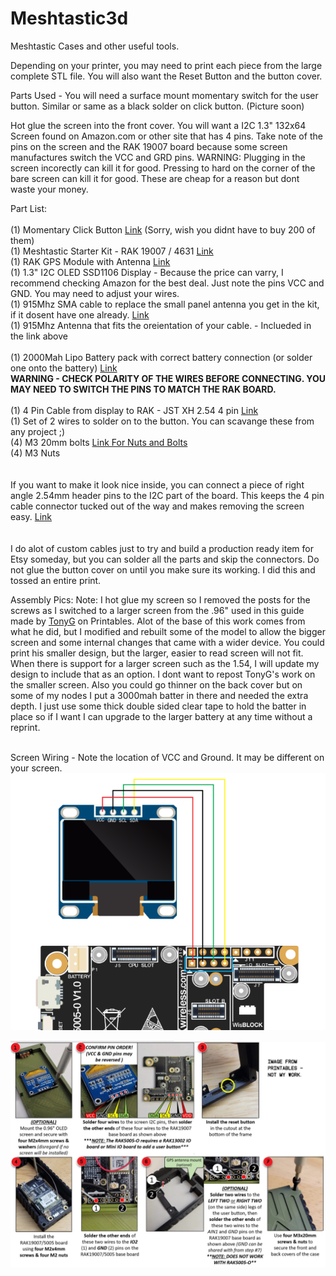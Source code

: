 # Meshtastic3d
Meshtastic Cases and other useful tools.

Depending on your printer, you may need to print each piece from the large complete STL file. You will also want the Reset Button and the button cover.

Parts Used - You will need a surface mount momentary switch for the user button. Similar or same as a black solder on click button. (Picture soon)

Hot glue the screen into the front cover. You will want a I2C 1.3" 132x64 Screen found on Amazon.com or other site that has 4 pins. Take note of the pins on the screen and the RAK 19007 board because some screen manufactures switch the VCC and GRD pins. WARNING: Plugging in the screen incorectly can kill it for good. Pressing to hard on the corner of the bare screen can kill it for good. These are cheap for a reason but dont waste your money.

Part List:<br>
<br>
(1) Momentary Click Button <a href="https://www.amazon.com/QTEATAK-Momentary-Tactile-Button-Assortment/dp/B07VQF8P2Y/ref=sr_1_35?crid=3QXPMZCZFW7U3&dib=eyJ2IjoiMSJ9.ruRDh8Tj1a13VD8jEURoVdYwJALM4uKzH_7rLd2hTHDGjHj071QN20LucGBJIEps.BuLYkAof1QPW6H8Vvi6uUFRkbhGifbejgvPs6ggz-ik&dib_tag=se&keywords=momentary+click+button+solder&qid=1725504484&sprefix=momentary+click+button+sold%2Caps%2C195&sr=8-35">Link</a> (Sorry, wish you didnt have to buy 200 of them)<br>
(1) Meshtastic Starter Kit - RAK 19007 / 4631 <a href="https://www.amazon.com/RAKwireless-WisBlock-Meshtastic-Starter-RAK19007/dp/B0CHKZJK9C">Link</a><br>
(1) RAK GPS Module with Antenna <a href="https://www.amazon.com/RAK-Wireless-RAK12500-Location-Module/dp/B0D33SFFGF/ref=sr_1_1_pp?crid=1SRTJUF1G9GOR&dib=eyJ2IjoiMSJ9.DZK1JnRMqSDaeN28Lb7iRZDTh7R93AEZbbrvWeAi7txX5VICSqbEqhsIMaJHye-m2UXts2cZGJGishPJZcRMrbf1uNctm89gK_qrHsVAHrP_IEKp8L2AGYs5uFISrolUhoIF3MzIezF2H8oSG-GjO7mQciol72UeobdIUi80q_i4PGi7co4vp5KMmolRrw7KyO7V8K74-9iXXAXYj3lW149s2tkaKg2l8IMbscy07c4.I8Z1-mIsX4EKdM90RHzpctskwEvLfeWifFc_VVFXhA0&dib_tag=se&keywords=rak+gps&qid=1725504168&sprefix=rak+gp%2Caps%2C177&sr=8-1">Link</a><br>
(1) 1.3" I2C OLED SSD1106 Display - Because the price can varry, I recommend checking Amazon for the best deal. Just note the pins VCC and GND. You may need to adjust your wires.<br>
(1) 915Mhz SMA cable to replace the small panel antenna you get in the kit, if it dosent have one already. <a href="https://www.amazon.com/Wishiot-Antenna-915MHz-Connector-Lora32u4/dp/B0BX2NFM9B/ref=sr_1_6?crid=121AMCDQNJ3MH&dib=eyJ2IjoiMSJ9.SNiFV78Qg3VZ6bR3M_wWj50T--Y_f4LtEoTRuckI1qb0YJY1ZGWaz7sqFf3gVF3CQUFTcddSbnXiCtKsnP4--gCG2i9Y0Y_-0WvN51UCuBfxmL4bFgqx5VqYLUkP2tB7pizFcXofpGF9sLvhVVxGtQP2QURgzZjgmlogNFF-QlP6tt9EQs1imFkDvLpQhsJ6jsrfUGdz13cuhBmi0qVnZiZbY7uU4aTwzb6hNxfxktc.H1YckMJ099bG6m_tq2R8rTA3oNG-ECW6rlswZI0PZl4&dib_tag=se&keywords=915+mhz&qid=1725504225&sprefix=915+mhz%2Caps%2C149&sr=8-6">Link</a><br>
(1) 915Mhz Antenna that fits the oreientation of your cable. - Inclueded in the link above<br><br>
(1) 2000Mah Lipo Battery pack with correct battery connection (or solder one onto the battery) <a href="https://www.amazon.com/1800mAh-battery-Rechargeable-Lithium-Connector/dp/B07BTTKM8H/ref=sr_1_18?crid=3CH3P2PN4S7PG&dib=eyJ2IjoiMSJ9.1bpVYctOhbIV6FY2OjNeO-TLfi-ERuJ7WiU6OG98ccjTP9bSViGC7Aku6hIzehvYfJzYeY6ffphZamrYZglYnfOgN5Md_TdTvCPKIly9inZkKZMkL1uzBSNp5_cvac6pOBdhhaHzuIgYR44Vk1Htpf7DYyXMoJfvHh0Sz-k4CloNC4NPRaQueLIiJK8BlJ49fa1o8nCkv6Hz_oh9n-5-C2mNYZ0CDnrPyw6F7ds0ita54RORRvfMJjLRqM6z89Qo8PW7SB6-LGrBHjGOPO4brjyXZSmIxXIf87dBE3V1n9g.smowABqF3aGO6kBVAu6nXsvaYrYNa5uYz_v2yzI9qWM&dib_tag=se&keywords=2000mah%2B3.7v%2Brechargeable%2Bbattery&qid=1725504327&sprefix=2000mah%2Caps%2C150&sr=8-18&th=1">Link</a> <br><strong>WARNING - CHECK POLARITY OF THE WIRES BEFORE CONNECTING. YOU MAY NEED TO SWITCH THE PINS TO MATCH THE RAK BOARD.</strong><br><br>
(1) 4 Pin Cable from display to RAK - JST XH 2.54 4 pin <a href="https://www.amazon.com/Sets-2-5-4-Connector-200mm-Female/dp/B01DUC1S14/ref=sr_1_14?crid=3C7KIY9T0MWL5&dib=eyJ2IjoiMSJ9.m15Ofd1u28AxlS0oDE_26sSwMRmm3YCizdEwpzx_ZqdYqpKedjzbA_qH8OdX4g407TVE4mrZ02iE2T3oqHHfk6nf7-Vd5H9dgUo8FA8W35S3NcDDAyfvLicfJ-b0vd7hgfztyEAMLcXaE-mLGsbIXrUcBTCA0OLT_VQBN7nlCVhRpLAMOwrCfZguJgn9Ihw2Didlf2Da4C8_NYiSvRod_nYj2Rwgtnshyv4YIzinoFPCs2oD4yc_RY-3EsIdNpclGbAdPyqMpRpwpwYS8kiShR40JINCWSlBrQjCzoY-sps.YBjUvPVivV7FtEEv76qWv5IV1GZev987I1v6Ts16ObM&dib_tag=se&keywords=4+pin+cable+connector&qid=1725504635&sprefix=4+pin+cable+connector%2Caps%2C168&sr=8-14">Link</a><br>
(1) Set of 2 wires to solder on to the button. You can scavange these from any project ;)<br>
(4) M3 20mm bolts <a href="https://www.amazon.com/mxuteuk-Metric-Screws-Suitable-Printer/dp/B0C7ZPZ214/ref=sr_1_1?crid=2IVZVQBHFFK37&dib=eyJ2IjoiMSJ9.CImQszsKZiemhuBPMvECRdS4a3z6uJ3kU97PMinpZu3_UgLXAEhcP8n8ErWp6G-4-YVX0J57Fp-KIztVKUFs57fC249vvOvRvagSodTXBNBPuCbB2WKJfGMeP1Y7tz8oNlB_6_Kpsw9zuCPkFv6TUgm9qsuigXwl8ecsz2B09jbRsrYbPLidHMiMiVOfuczhOMivBP_DV17cHEtCgNSCkEyxNLaVv67n8vJN9UzgdsU._fXwz0MDmDa-d0TluoLVdgydwWkfjC0R_YvDKBQQXx4&dib_tag=se&keywords=M3+20mm+bolts&qid=1725504727&sprefix=m3+20mm+bolts%2Caps%2C165&sr=8-1">Link For Nuts and Bolts</a><br>
(4) M3 Nuts<br>
<br>
<br>
If you want to make it look nice inside, you can connect a piece of right angle 2.54mm header pins to the I2C part of the board. This keeps the 4 pin cable connector tucked out of the way and makes removing the screen easy. <a href="https://www.amazon.com/Uxcell-a15062500ux0349-Single-40-pin-Breadboard/dp/B01461DQ6S/ref=sr_1_1?crid=1BBGFJ3TCZ990&dib=eyJ2IjoiMSJ9.wOjS79Xdz7AeZPKKXuBESL69Tsjj6Wo_kRf7Ld3b9feFQnz-_k_N9f4A1mG1uTvs_eelDZi99pFkMHq1RTp_nIVI5sWbjQFetu1tFaGb0idC8PKLNmTkzr5uoGBqLHJM-7KEdtuKAKbyOpJ5Szg9hfgseSbckdSek4y0zqpOSQE1KLxe5NZRAkWPqRSp_T74QOCJ2UEhu7RyE4vMIuvQlnjFLcReY0i6gYYxSvmf768.Pzc3dpPVY_zxAwG-9eCtX-jc8FMW7ed4OCQqvisnJZI&dib_tag=se&keywords=right+angle+bread+board+pins&qid=1725504866&sprefix=right+angle+bread+board+pin%2Caps%2C173&sr=8-1">Link</a><br><br><br>
I do alot of custom cables just to try and build a production ready item for Etsy someday, but you can solder all the parts and skip the connectors. Do not glue the button cover on until you make sure its working. I did this and tossed an entire print.

Assembly Pics:
Note: I hot glue my screen so I removed the posts for the screws as I switched to a larger screen from the .96" used in this guide made by <a href="https://www.printables.com/@TonyG">TonyG</a> on Printables. Alot of the base of this work comes from what he did, but I modified and rebuilt some of the model to allow the bigger screen and some internal changes that came with a wider device. You could print his smaller design, but the larger, easier to read screen will not fit. When there is support for a larger screen such as the 1.54, I will update my design to include that as an option. I dont want to repost TonyG's work on the smaller screen. Also you could go thinner on the back cover but on some of my nodes I put a 3000mah batter in there and needed the extra depth. I just use some thick double sided clear tape to hold the batter in place so if I want I can upgrade to the larger battery at any time without a reprint.<br><br>

Screen Wiring - Note the location of VCC and Ground. It may be different on your screen.
<img src="https://github.com/bryanshellpuppy/Meshtastic3d/blob/main/images/583944124df42389fef9086c5ece1834378ca0b8.png"><br>


<img src="https://github.com/bryanshellpuppy/Meshtastic3d/blob/main/images/RAK_Assembly.jpg">
